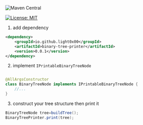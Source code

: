 ![Maven Central](https://maven-badges.herokuapp.com/maven-central/io.github.light0x00/binary-tree-printer/badge.svg)

[![License: MIT](https://img.shields.io/badge/License-MIT-yellow.svg)](https://opensource.org/licenses/MIT)


1. add dependency

```xml
<dependency>
    <groupId>io.github.light0x00</groupId>
    <artifactId>binary-tree-printer</artifactId>
    <version>0.0.1</version>
</dependency>
```

2. implement  `IPrintableBinaryTreeNode`

```java

@AllArgsConstructor
class BinaryTreeNode implements IPrintableBinaryTreeNode {
    //...   
}
```

3. construct your tree structure then print it

```java
BinaryTreeNode tree=buildTree();
BinaryTreePrinter.print(tree);
```